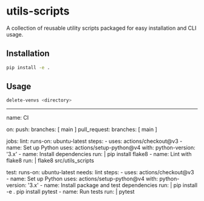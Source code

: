 # utils-scripts

A collection of reusable utility scripts packaged for easy installation and CLI usage.

## Installation

```bash
pip install -e .
```

## Usage

```bash
delete-venvs <directory>
```

---
name: CI

on:
  push:
    branches: [ main ]
  pull_request:
    branches: [ main ]

jobs:
  lint:
    runs-on: ubuntu-latest
    steps:
      - uses: actions/checkout@v3
      - name: Set up Python
        uses: actions/setup-python@v4
        with:
          python-version: '3.x'
      - name: Install dependencies
        run: |
          pip install flake8
      - name: Lint with flake8
        run: |
          flake8 src/utils_scripts

  test:
    runs-on: ubuntu-latest
    needs: lint
    steps:
      - uses: actions/checkout@v3
      - name: Set up Python
        uses: actions/setup-python@v4
        with:
          python-version: '3.x'
      - name: Install package and test dependencies
        run: |
          pip install -e .
          pip install pytest
      - name: Run tests
        run: |
          pytest
